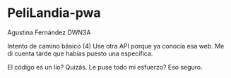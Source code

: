 # PeliLandia-pwa
Agustina Fernández DWN3A

Intento de camino básico (4)
Use otra API porque ya conocía esa web. Me di cuenta tarde que habías puesto una específica.

El código es un lío? Quizás.
Le puse todo mi esfuerzo? Eso seguro.
